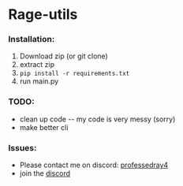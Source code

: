 # Rage-utils

### Installation:
1) Download zip (or git clone)
2) extract zip
3) ``pip install -r requirements.txt``
4) run main.py

### TODO:
- clean up code  -- my code is very messy (sorry)
- make better cli

### Issues:
- Please contact me on discord: [professedray4](https://discord.com/users/1091415878156943472)
- join the [discord](https://discord.gg/8nRQbGYDZD)
